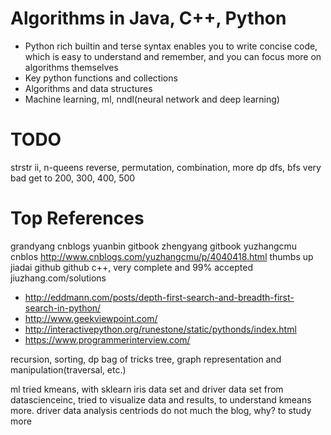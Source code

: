 
Algorithms in Java, C++, Python
===============================
- Python rich builtin and terse syntax enables you to write concise code, which is easy to understand and remember, and you can focus more on algorithms themselves
- Key python functions and collections
- Algorithms and data structures
- Machine learning, ml, nndl(neural network and deep learning) 

TODO
=====
strstr ii, n-queens
reverse, permutation, combination, more dp
dfs, bfs very bad 
get to 200, 300, 400, 500

Top References
==============
grandyang cnblogs
yuanbin gitbook
zhengyang gitbook
yuzhangcmu cnblos 
   http://www.cnblogs.com/yuzhangcmu/p/4040418.html thumbs up
jiadai  github
   github c++, very complete and 99% accepted
jiuzhang.com/solutions

- http://eddmann.com/posts/depth-first-search-and-breadth-first-search-in-python/
- http://www.geekviewpoint.com/
- http://interactivepython.org/runestone/static/pythonds/index.html
- https://www.programmerinterview.com/

recursion, sorting, dp bag of tricks
tree, graph representation and manipulation(traversal, etc.)

ml tried kmeans, with sklearn iris data set and driver data set from datascienceinc, tried to visualize data and results, to understand kmeans more. driver data analysis centriods do not much the blog, why?  to study more

